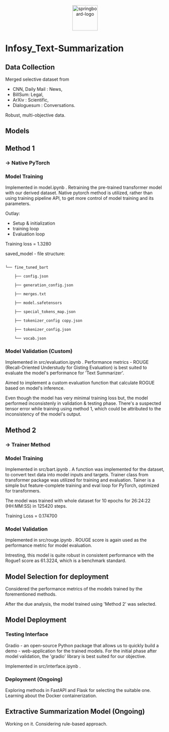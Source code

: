 <div align='center'>
    <a href="https://imgbb.com/"><img src="https://i.ibb.co/KyRp80C/springboard-logo.jpg" alt="springboard-logo" border="0" height='80'></a>
</div>

# Infosy_Text-Summarization
## Data Collection
Merged selective dataset from 
- CNN, Daily Mail : News, 
- BillSum: Legal, 
- ArXiv : Scientific,
- Dialoguesum : Conversations.

Robust, multi-objective data.
 
## Models

## Method 1
### -> Native PyTorch
### Model Training

Implemented in model.ipynb .
Retraining the pre-trained transformer model with our derived dataset. Native pytorch method is utilized, rather than using training pipeline API, to get more control of model training and its parameters.

Outlay:
- Setup & initialization
- training loop
- Evaluation loop

Training loss = 1.3280

saved_model - file structure:

```

└── fine_tuned_bart

    ├── config.json

    ├── generation_config.json

    ├── merges.txt

    ├── model.safetensors

    ├── special_tokens_map.json

    ├── tokenizer_config copy.json

    ├── tokenizer_config.json

    └── vocab.json
```
 
### Model Validation (Custom)

Implemented in src/evaluation.ipynb .
Performance metrics - ROUGE (Recall-Oriented Understudy for Gisting Evaluation) is best suited to evaluate the model's performance for 'Text Summarizer'.

Aimed to implement a custom evaluation function that calculate ROGUE based on model's inference.

Even though the model has very minimal training loss but, the model performed inconsistenly in validation & testing phase. There's a suspected tensor error while training using method 1, which could be attributed to the inconsistency of the model's output. 

## Method 2
### -> Trainer Method
### Model Training
Implemented in src/bart.ipynb .
A function was implemented for the dataset, to convert text data into model inputs and targets. Trainer class from transformer package was utilized for training and evaluation. Tainer is a simple but feature-complete training and eval loop for PyTorch, optimized for transformers.

The model was trained with whole dataset for 10 epochs for 26:24:22 (HH:MM:SS) in 125420 steps.

Training Loss = 0.174700

### Model Validation
Implemented in src/rouge.ipynb .
ROUGE score is again used as the performance metric for model evaluation.

Intresting, this model is quite robust in consistent performance with the Rogue1 score as 61.3224, which is a benchmark standard.

## Model Selection for deployment
Considered the performance metrics of the models trained by the forementioned methods.

After the due analysis, the model trained using 'Method 2' was selected.

## Model Deployment
### Testing Interface
Gradio - an open-source Python package that allows us to quickly build a demo - web-application for the trained models.
For the initial phase after model validation, the 'gradio' library is best suited for our objective.

Implemented in src/interface.ipynb .

### Deployment (Ongoing)
Exploring methods in FastAPI and Flask for selecting the suitable one.
Learning about the Docker containerization.

## Extractive Summarization Model (Ongoing)
Working on it. Considering rule-based approach.